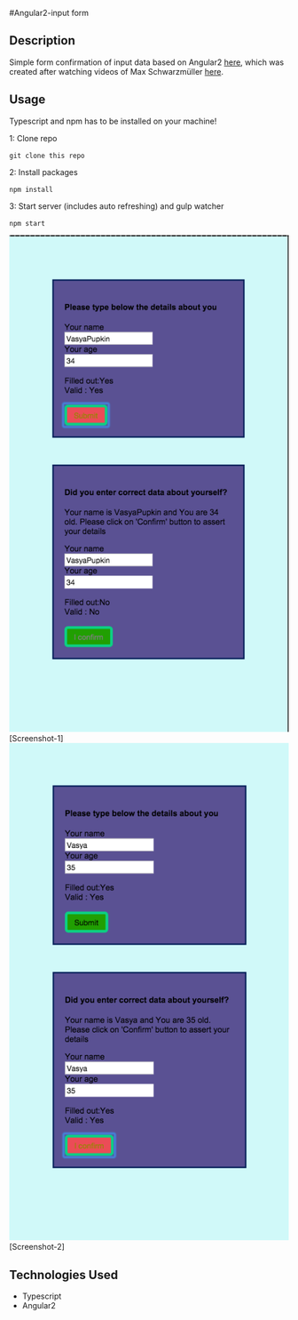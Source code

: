 #Angular2-input form

## Description
Simple form confirmation of input data based on Angular2 [here](https://angular.io/docs/ts/latest/quickstart.html), which was created after watching videos of  Max Schwarzmüller [here](http://www.youtube.com/watch?v=S1cQkAu0gtE&list=PL55RiY5tL51olfU2IEqr455EYLkrhmh3n).   
## Usage
Typescript and npm has to be installed on your machine!

1: Clone repo
```
git clone this repo
```
2: Install packages
```
npm install
```
3: Start server (includes auto refreshing) and gulp watcher
```
npm start
```
![Screenshot 1](https://github.com/TJQKAs/Angular2Simple_checkform/blob/master/src/img/02.png?raw=true=200)[Screenshot-1]
![Screenshot 2](https://github.com/TJQKAs/Angular2Simple_checkform/blob/master/src/img/04.png?raw=true=200)[Screenshot-2]
## Technologies Used

- Typescript
- Angular2
